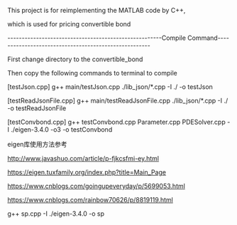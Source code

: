 This project is for reimplementing the MATLAB code by C++,

which is used for pricing convertible bond


------------------------------------------------------Compile Command------------------------------------------------------

First change directory to the convertible_bond

Then copy the following commands to terminal to compile

[testJson.cpp]
g++ main/testJson.cpp ./lib_json/*.cpp -I ./ -o testJson

[testReadJsonFile.cpp]
g++ main/testReadJsonFile.cpp ./lib_json/*.cpp -I ./ -o testReadJsonFile

[testConvbond.cpp]
g++ testConvbond.cpp Parameter.cpp PDESolver.cpp  -I ./eigen-3.4.0  -o3 -o testConvbond


eigen库使用方法参考

http://www.javashuo.com/article/p-fjkcsfmi-ey.html

https://eigen.tuxfamily.org/index.php?title=Main_Page

https://www.cnblogs.com/goingupeveryday/p/5699053.html

https://www.cnblogs.com/rainbow70626/p/8819119.html


g++ sp.cpp -I ./eigen-3.4.0 -o sp